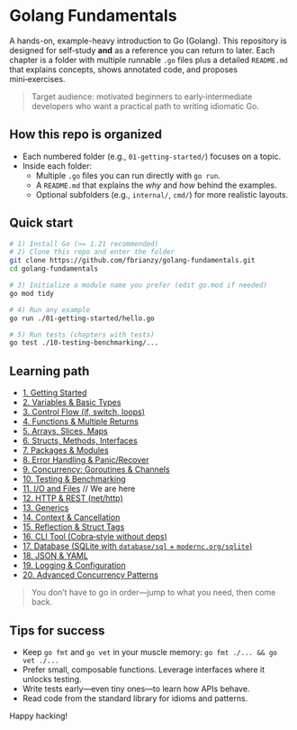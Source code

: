 # Golang Fundamentals

A hands-on, example-heavy introduction to Go (Golang). This repository is designed for self‑study **and** as a reference you can return to later. Each chapter is a folder with multiple runnable `.go` files plus a detailed `README.md` that explains concepts, shows annotated code, and proposes mini‑exercises.

> Target audience: motivated beginners to early‑intermediate developers who want a practical path to writing idiomatic Go.

## How this repo is organized

- Each numbered folder (e.g., `01-getting-started/`) focuses on a topic.
- Inside each folder:
  - Multiple `.go` files you can run directly with `go run`.
  - A `README.md` that explains the *why* and *how* behind the examples.
  - Optional subfolders (e.g., `internal/`, `cmd/`) for more realistic layouts.

## Quick start

```bash
# 1) Install Go (>= 1.21 recommended)
# 2) Clone this repo and enter the folder
git clone https://github.com/fbrianzy/golang-fundamentals.git
cd golang-fundamentals

# 3) Initialize a module name you prefer (edit go.mod if needed)
go mod tidy

# 4) Run any example
go run ./01-getting-started/hello.go

# 5) Run tests (chapters with tests)
go test ./10-testing-benchmarking/...
```

## Learning path

- [1. Getting Started](https://github.com/fbrianzy/golang-fundamentals/tree/main/01-getting-started)
- [2. Variables & Basic Types](https://github.com/fbrianzy/golang-fundamentals/tree/main/02-variables-and-types)
- [3. Control Flow (if, switch, loops)](https://github.com/fbrianzy/golang-fundamentals/tree/main/03-control-flow)
- [4. Functions & Multiple Returns](https://github.com/fbrianzy/golang-fundamentals/tree/main/04-functions)
- [5. Arrays, Slices, Maps](https://github.com/fbrianzy/golang-fundamentals/tree/main/05-collections)
- [6. Structs, Methods, Interfaces](https://github.com/fbrianzy/golang-fundamentals/tree/main/06-structs-methods-interfaces)
- [7. Packages & Modules](https://github.com/fbrianzy/golang-fundamentals/tree/main/07-packages-and-modules)
- [8. Error Handling & Panic/Recover](https://github.com/fbrianzy/golang-fundamentals/tree/main/08-errors-and-panic)
- [9. Concurrency: Goroutines & Channels](https://github.com/fbrianzy/golang-fundamentals/tree/main/09-concurrency-basics)
- [10. Testing & Benchmarking](https://github.com/fbrianzy/golang-fundamentals/tree/main/10-testing-and-benchmarking)
- [11. I/O and Files](https://github.com/fbrianzy/golang-fundamentals/tree/main/11-io-and-files) // We are here
- [12. HTTP & REST (net/http)]()
- [13. Generics]()
- [14. Context & Cancellation]()
- [15. Reflection & Struct Tags]()
- [16. CLI Tool (Cobra‑style without deps)]()
- [17. Database (SQLite with `database/sql` + `modernc.org/sqlite`)]()
- [18. JSON & YAML]()
- [19. Logging & Configuration]()
- [20. Advanced Concurrency Patterns]()

> You don’t have to go in order—jump to what you need, then come back.

## Tips for success

- Keep `go fmt` and `go vet` in your muscle memory: `go fmt ./... && go vet ./...`
- Prefer small, composable functions. Leverage interfaces where it unlocks testing.
- Write tests early—even tiny ones—to learn how APIs behave.
- Read code from the standard library for idioms and patterns.

Happy hacking!
